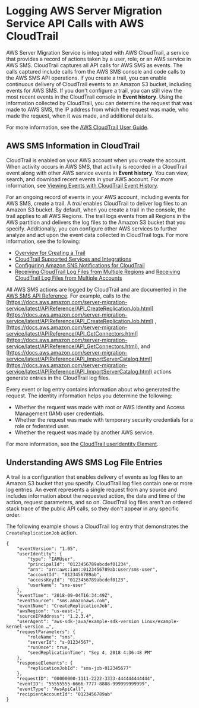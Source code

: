 # Logging AWS Server Migration Service API Calls with AWS CloudTrail<a name="logging-using-cloudtrail"></a>

AWS Server Migration Service is integrated with AWS CloudTrail, a service that provides a record of actions taken by a user, role, or an AWS service in AWS SMS\. CloudTrail captures all API calls for AWS SMS as events\. The calls captured include calls from the AWS SMS console and code calls to the AWS SMS API operations\. If you create a trail, you can enable continuous delivery of CloudTrail events to an Amazon S3 bucket, including events for AWS SMS\. If you don't configure a trail, you can still view the most recent events in the CloudTrail console in **Event history**\. Using the information collected by CloudTrail, you can determine the request that was made to AWS SMS, the IP address from which the request was made, who made the request, when it was made, and additional details\. 

For more information, see the [AWS CloudTrail User Guide](https://docs.aws.amazon.com/awscloudtrail/latest/userguide/)\.

## AWS SMS Information in CloudTrail<a name="service-name-info-in-cloudtrail"></a>

CloudTrail is enabled on your AWS account when you create the account\. When activity occurs in AWS SMS, that activity is recorded in a CloudTrail event along with other AWS service events in **Event history**\. You can view, search, and download recent events in your AWS account\. For more information, see [Viewing Events with CloudTrail Event History](https://docs.aws.amazon.com/awscloudtrail/latest/userguide/view-cloudtrail-events.html)\. 

For an ongoing record of events in your AWS account, including events for AWS SMS, create a trail\. A *trail* enables CloudTrail to deliver log files to an Amazon S3 bucket\. By default, when you create a trail in the console, the trail applies to all AWS Regions\. The trail logs events from all Regions in the AWS partition and delivers the log files to the Amazon S3 bucket that you specify\. Additionally, you can configure other AWS services to further analyze and act upon the event data collected in CloudTrail logs\. For more information, see the following: 
+ [Overview for Creating a Trail](https://docs.aws.amazon.com/awscloudtrail/latest/userguide/cloudtrail-create-and-update-a-trail.html)
+ [CloudTrail Supported Services and Integrations](https://docs.aws.amazon.com/awscloudtrail/latest/userguide/cloudtrail-aws-service-specific-topics.html#cloudtrail-aws-service-specific-topics-integrations)
+ [Configuring Amazon SNS Notifications for CloudTrail](https://docs.aws.amazon.com/awscloudtrail/latest/userguide/getting_notifications_top_level.html)
+ [Receiving CloudTrail Log Files from Multiple Regions](https://docs.aws.amazon.com/awscloudtrail/latest/userguide/receive-cloudtrail-log-files-from-multiple-regions.html) and [Receiving CloudTrail Log Files from Multiple Accounts](https://docs.aws.amazon.com/awscloudtrail/latest/userguide/cloudtrail-receive-logs-from-multiple-accounts.html)

All AWS SMS actions are logged by CloudTrail and are documented in the [AWS SMS API Reference](https://docs.aws.amazon.com/server-migration-service/latest/APIReference/)\. For example, calls to the [https://docs.aws.amazon.com/server-migration-service/latest/APIReference/API_CreateReplicationJob.html](https://docs.aws.amazon.com/server-migration-service/latest/APIReference/API_CreateReplicationJob.html) , [https://docs.aws.amazon.com/server-migration-service/latest/APIReference/API_GetConnectors.html](https://docs.aws.amazon.com/server-migration-service/latest/APIReference/API_GetConnectors.html), and [https://docs.aws.amazon.com/server-migration-service/latest/APIReference/API_ImportServerCatalog.html](https://docs.aws.amazon.com/server-migration-service/latest/APIReference/API_ImportServerCatalog.html) actions generate entries in the CloudTrail log files\. 

Every event or log entry contains information about who generated the request\. The identity information helps you determine the following: 
+ Whether the request was made with root or AWS Identity and Access Management \(IAM\) user credentials\.
+ Whether the request was made with temporary security credentials for a role or federated user\.
+ Whether the request was made by another AWS service\.

For more information, see the [CloudTrail userIdentity Element](https://docs.aws.amazon.com/awscloudtrail/latest/userguide/cloudtrail-event-reference-user-identity.html)\.

## Understanding AWS SMS Log File Entries<a name="understanding-service-name-entries"></a>

A trail is a configuration that enables delivery of events as log files to an Amazon S3 bucket that you specify\. CloudTrail log files contain one or more log entries\. An event represents a single request from any source and includes information about the requested action, the date and time of the action, request parameters, and so on\. CloudTrail log files aren't an ordered stack trace of the public API calls, so they don't appear in any specific order\. 

The following example shows a CloudTrail log entry that demonstrates the `CreateReplicationJob` action\.

```
{
    "eventVersion": "1.05",
    "userIdentity": {
        "type": "IAMUser",
        "principalId": "0123456789abcdef01234",
        "arn": "arn:aws:iam::0123456789ab:user/sms-user",
        "accountId": "0123456789ab",
        "accessKeyId": "0123456789abcdef0123",
        "userName": "sms-user"
    },
    "eventTime": "2018-09-04T16:34:49Z",
    "eventSource": "sms.amazonaws.com",
    "eventName": "CreateReplicationJob",
    "awsRegion": "us-east-1",
    "sourceIPAddress": "1.2.3.4",
    "userAgent": "aws-sdk-java/example-sdk-version Linux/example-kernel-version …",
    "requestParameters": {
        "roleName": "sms",
        "serverId": "s-01234567",
        "runOnce": true,
        "seedReplicationTime": "Sep 4, 2018 4:36:48 PM"
    },
    "responseElements": {
        "replicationJobId": "sms-job-012345677"
    },
    "requestID": "00000000-1111-2222-3333-444444444444",
    "eventID": "55555555-6666-7777-8888-999999999999",
    "eventType": "AwsApiCall",
    "recipientAccountId": "0123456789ab"                            
}
```